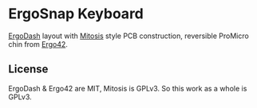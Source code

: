 # ErgoSnap Keyboard

[ErgoDash][1] layout with [Mitosis][2] style PCB construction, reversible ProMicro
chin from [Ergo42][3].

[1]: https://github.com/omkbd/ErgoDash
[2]: https://github.com/reversebias/mitosis-hardware
[3]: https://github.com/Biacco42/Ergo42

## License

ErgoDash & Ergo42 are MIT, Mitosis is GPLv3. So this work as a whole is GPLv3.
